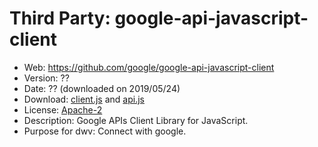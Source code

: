 Third Party: google-api-javascript-client
=========================================

* Web: https://github.com/google/google-api-javascript-client
* Version: ??
* Date: ?? (downloaded on 2019/05/24)
* Download: [client.js](https://apis.google.com/js/client.js) and [api.js](https://apis.google.com/js/api.js)
* License: [Apache-2](https://opensource.org/licenses/Apache-2.0)
* Description: Google APIs Client Library for JavaScript.
* Purpose for dwv: Connect with google.
